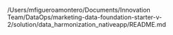 /Users/mfigueroamontero/Documents/Innovation Team/DataOps/marketing-data-foundation-starter-v-2/solution/data_harmonization_nativeapp/README.md